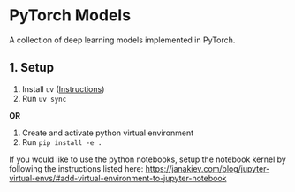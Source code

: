 # PyTorch Models

A collection of deep learning models implemented in PyTorch.

## 1. Setup

1. Install `uv` ([Instructions](https://docs.astral.sh/uv/getting-started/installation/))
2. Run `uv sync`

**OR**

1. Create and activate python virtual environment
2. Run `pip install -e .`

If you would like to use the python notebooks, setup the notebook kernel by following the instructions listed here: https://janakiev.com/blog/jupyter-virtual-envs/#add-virtual-environment-to-jupyter-notebook
